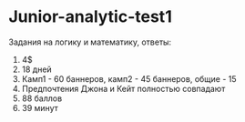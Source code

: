# Junior-analytic-test1


Задания на логику и математику, ответы:
1. 4$
2. 18 дней
3. Кaмп1 - 60 баннеров, кaмп2 - 45 баннеров, общие - 15
4. Предпочтения Джона и Кейт полностью совпадают
5. 88 баллов
6. 39 минут
